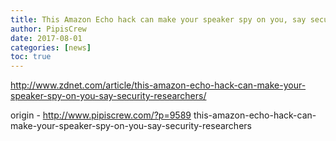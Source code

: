 ```yaml
---
title: This Amazon Echo hack can make your speaker spy on you, say security researchers
author: PipisCrew
date: 2017-08-01
categories: [news]
toc: true
---
```


http://www.zdnet.com/article/this-amazon-echo-hack-can-make-your-speaker-spy-on-you-say-security-researchers/

origin - http://www.pipiscrew.com/?p=9589 this-amazon-echo-hack-can-make-your-speaker-spy-on-you-say-security-researchers